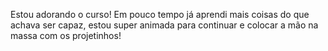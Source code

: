 Estou adorando o curso! Em pouco tempo já aprendi mais coisas do que achava ser capaz, estou super animada para continuar 
e colocar a mão na massa com os projetinhos!